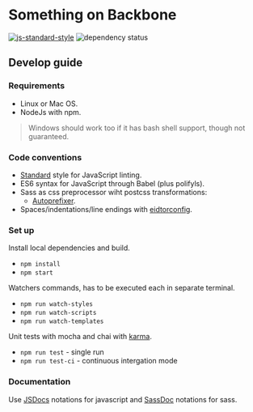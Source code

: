 # Something on Backbone
[![js-standard-style](https://img.shields.io/badge/code%20style-standard-brightgreen.svg)](http://standardjs.com/)   ![dependency status](https://david-dm.org/dmi3y/backbone-scafold.svg)

## Develop guide

### Requirements

- Linux or Mac OS.
- NodeJs with npm.

> Windows should work too if it has bash shell support, though not guaranteed.

### Code conventions

- [Standard][lint] style for JavaScript linting.
- ES6 syntax for JavaScript through Babel (plus polifyls).
- Sass as css preprocessor wiht postcss transformations:
    - [Autoprefixer][autoprefixer].
- Spaces/indentations/line endings with [eidtorconfig][editorconfig].

### Set up

Install local dependencies and build.

- `npm install`
- `npm start`

Watchers commands, has to be executed each in separate terminal.

- `npm run watch-styles`
- `npm run watch-scripts`
- `npm run watch-templates`

Unit tests with mocha and chai with [karma][karma].

- `npm run test` - single run
- `npm run test-ci` - continuous intergation mode

### Documentation

Use [JSDocs][jsdocs] notations for javascript and [SassDoc][sassdoc] notations for sass.

[lint]: http://standardjs.com/rules.html
[karma]: https://karma-runner.github.io/0.13/index.html
[autoprefixer]: https://github.com/postcss/autoprefixer
[editorconfig]: http://editorconfig.org/
[jsdocs]: http://usejsdoc.org/
[sassdoc]: http://sassdoc.com/
